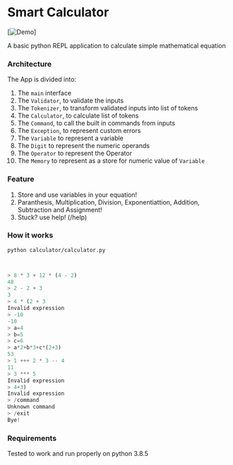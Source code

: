 # Smart Calculator

[![Demo](https://i.imgur.com/vcqqLCu.gif)]

A basic python REPL application to calculate simple mathematical equation 

### Architecture

The App is divided into:
1. The `main` interface
2. The `Validator`, to validate the inputs
3. The `Tokenizer`, to transform validated inputs into list of tokens
4. The `Calculator`, to calculate list of tokens
5. The `Command`, to call the built in commands from inputs
6. The `Exception`, to represent custom errors
7. The `Variable` to represent a variable
8. The `Digit` to represent the numeric operands
9. The `Operator` to represent the Operator
10. The `Memory` to represent as a store for numeric value of `Variable`


### Feature 
1. Store and use variables in your equation!
2. Paranthesis, Multiplication, Division, Exponentiattion, Addition, Subtraction and Assignment!
3. Stuck? use help! (/help)

### How it works
```bash
python calculator/calculator.py
```
```python


> 8 * 3 + 12 * (4 - 2)
48
> 2 - 2 + 3
3
> 4 * (2 + 3
Invalid expression
> -10
-10
> a=4
> b=5
> c=6
> a*2+b*3+c*(2+3)
53
> 1 +++ 2 * 3 -- 4
11
> 3 *** 5
Invalid expression
> 4+3)
Invalid expression
> /command
Unknown command
> /exit
Bye!
```

### Requirements

Tested to work and run properly on python 3.8.5
